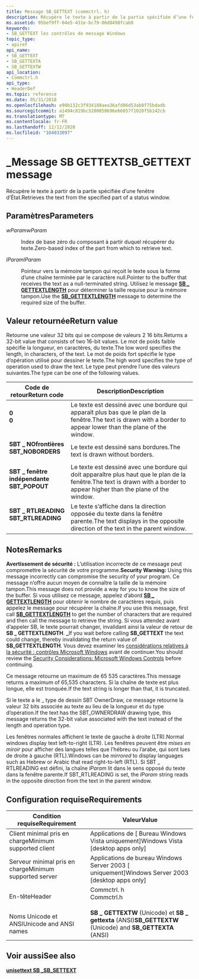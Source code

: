 ```yaml
---
title: Message SB_GETTEXT (commctrl. h)
description: Récupère le texte à partir de la partie spécifiée d’une fenêtre d’État.
ms.assetid: 95bef9ff-04e5-431e-bc79-06d8498fcab0
keywords:
- SB_GETTEXT les contrôles de message Windows
topic_type:
- apiref
api_name:
- SB_GETTEXT
- SB_GETTEXTA
- SB_GETTEXTW
api_location:
- Commctrl.h
api_type:
- HeaderDef
ms.topic: reference
ms.date: 05/31/2018
ms.openlocfilehash: e90b132c3f934188aea36afd86d53ab8f75bdadb
ms.sourcegitcommit: a1494c819bc5200050696e66057f1020f5b142cb
ms.translationtype: MT
ms.contentlocale: fr-FR
ms.lasthandoff: 12/12/2020
ms.locfileid: "104033097"
---
```

# <a name="sb_gettext-message"></a><span data-ttu-id="f71c9-104">\_Message SB GETTEXT</span><span class="sxs-lookup"><span data-stu-id="f71c9-104">SB\_GETTEXT message</span></span>

<span data-ttu-id="f71c9-105">Récupère le texte à partir de la partie spécifiée d’une fenêtre d’État.</span><span class="sxs-lookup"><span data-stu-id="f71c9-105">Retrieves the text from the specified part of a status window.</span></span>

## <a name="parameters"></a><span data-ttu-id="f71c9-106">Paramètres</span><span class="sxs-lookup"><span data-stu-id="f71c9-106">Parameters</span></span>

<dl> <dt>

<span data-ttu-id="f71c9-107">*wParam*</span><span class="sxs-lookup"><span data-stu-id="f71c9-107">*wParam*</span></span> 
</dt> <dd>

<span data-ttu-id="f71c9-108">Index de base zéro du composant à partir duquel récupérer du texte.</span><span class="sxs-lookup"><span data-stu-id="f71c9-108">Zero-based index of the part from which to retrieve text.</span></span>

</dd> <dt>

<span data-ttu-id="f71c9-109">*lParam*</span><span class="sxs-lookup"><span data-stu-id="f71c9-109">*lParam*</span></span> 
</dt> <dd>

<span data-ttu-id="f71c9-110">Pointeur vers la mémoire tampon qui reçoit le texte sous la forme d’une chaîne terminée par le caractère null.</span><span class="sxs-lookup"><span data-stu-id="f71c9-110">Pointer to the buffer that receives the text as a null-terminated string.</span></span> <span data-ttu-id="f71c9-111">Utilisez le message [**SB \_ GETTEXTLENGTH**](sb-gettextlength.md) pour déterminer la taille requise pour la mémoire tampon.</span><span class="sxs-lookup"><span data-stu-id="f71c9-111">Use the [**SB\_GETTEXTLENGTH**](sb-gettextlength.md) message to determine the required size of the buffer.</span></span>

</dd> </dl>

## <a name="return-value"></a><span data-ttu-id="f71c9-112">Valeur retournée</span><span class="sxs-lookup"><span data-stu-id="f71c9-112">Return value</span></span>

<span data-ttu-id="f71c9-113">Retourne une valeur 32 bits qui se compose de valeurs 2 16 bits.</span><span class="sxs-lookup"><span data-stu-id="f71c9-113">Returns a 32-bit value that consists of two 16-bit values.</span></span> <span data-ttu-id="f71c9-114">Le mot de poids faible spécifie la longueur, en caractères, du texte.</span><span class="sxs-lookup"><span data-stu-id="f71c9-114">The low word specifies the length, in characters, of the text.</span></span> <span data-ttu-id="f71c9-115">Le mot de poids fort spécifie le type d’opération utilisé pour dessiner le texte.</span><span class="sxs-lookup"><span data-stu-id="f71c9-115">The high word specifies the type of operation used to draw the text.</span></span> <span data-ttu-id="f71c9-116">Le type peut prendre l’une des valeurs suivantes.</span><span class="sxs-lookup"><span data-stu-id="f71c9-116">The type can be one of the following values.</span></span>



| <span data-ttu-id="f71c9-117">Code de retour</span><span class="sxs-lookup"><span data-stu-id="f71c9-117">Return code</span></span>                                                                                    | <span data-ttu-id="f71c9-118">Description</span><span class="sxs-lookup"><span data-stu-id="f71c9-118">Description</span></span>                                                                               |
|------------------------------------------------------------------------------------------------|-------------------------------------------------------------------------------------------|
| <dl> <span data-ttu-id="f71c9-119"><dt>**0**</dt></span><span class="sxs-lookup"><span data-stu-id="f71c9-119"><dt>**0**</dt></span></span> </dl>               | <span data-ttu-id="f71c9-120">Le texte est dessiné avec une bordure qui apparaît plus bas que le plan de la fenêtre.</span><span class="sxs-lookup"><span data-stu-id="f71c9-120">The text is drawn with a border to appear lower than the plane of the window.</span></span><br/>  |
| <dl> <span data-ttu-id="f71c9-121"><dt>**SBT \_ NOfrontières**</dt></span><span class="sxs-lookup"><span data-stu-id="f71c9-121"><dt>**SBT\_NOBORDERS**</dt></span></span> </dl>  | <span data-ttu-id="f71c9-122">Le texte est dessiné sans bordures.</span><span class="sxs-lookup"><span data-stu-id="f71c9-122">The text is drawn without borders.</span></span><br/>                                             |
| <dl> <span data-ttu-id="f71c9-123"><dt>**SBT \_ fenêtre indépendante**</dt></span><span class="sxs-lookup"><span data-stu-id="f71c9-123"><dt>**SBT\_POPOUT**</dt></span></span> </dl>     | <span data-ttu-id="f71c9-124">Le texte est dessiné avec une bordure qui doit apparaître plus haut que le plan de la fenêtre.</span><span class="sxs-lookup"><span data-stu-id="f71c9-124">The text is drawn with a border to appear higher than the plane of the window.</span></span><br/> |
| <dl> <span data-ttu-id="f71c9-125"><dt>**SBT \_ RTLREADING**</dt></span><span class="sxs-lookup"><span data-stu-id="f71c9-125"><dt>**SBT\_RTLREADING**</dt></span></span> </dl> | <span data-ttu-id="f71c9-126">Le texte s’affiche dans la direction opposée du texte dans la fenêtre parente.</span><span class="sxs-lookup"><span data-stu-id="f71c9-126">The text displays in the opposite direction of the text in the parent window.</span></span><br/>  |



 

## <a name="remarks"></a><span data-ttu-id="f71c9-127">Notes</span><span class="sxs-lookup"><span data-stu-id="f71c9-127">Remarks</span></span>

<span data-ttu-id="f71c9-128">**Avertissement de sécurité :** L’utilisation incorrecte de ce message peut compromettre la sécurité de votre programme.</span><span class="sxs-lookup"><span data-stu-id="f71c9-128">**Security Warning:** Using this message incorrectly can compromise the security of your program.</span></span> <span data-ttu-id="f71c9-129">Ce message n’offre aucun moyen de connaître la taille de la mémoire tampon.</span><span class="sxs-lookup"><span data-stu-id="f71c9-129">This message does not provide a way for you to know the size of the buffer.</span></span> <span data-ttu-id="f71c9-130">Si vous utilisez ce message, appelez d’abord [**SB \_ GETTEXTLENGTH**](sb-gettextlength.md) pour obtenir le nombre de caractères requis, puis appelez le message pour récupérer la chaîne.</span><span class="sxs-lookup"><span data-stu-id="f71c9-130">If you use this message, first call [**SB\_GETTEXTLENGTH**](sb-gettextlength.md) to get the number of characters that are required and then call the message to retrieve the string.</span></span> <span data-ttu-id="f71c9-131">Si vous attendez avant d’appeler SB, le texte pourrait changer, invalidant ainsi la valeur de retour de **SB \_ GETTEXTLENGTH**. **\_**</span><span class="sxs-lookup"><span data-stu-id="f71c9-131">If you wait before calling **SB\_GETTEXT** the text could change, thereby invalidating the return value of **SB\_GETTEXTLENGTH**.</span></span> <span data-ttu-id="f71c9-132">Vous devez examiner les [considérations relatives à la sécurité : contrôles Microsoft Windows](sec-comctls.md) avant de continuer.</span><span class="sxs-lookup"><span data-stu-id="f71c9-132">You should review the [Security Considerations: Microsoft Windows Controls](sec-comctls.md) before continuing.</span></span>

<span data-ttu-id="f71c9-133">Ce message retourne un maximum de 65 535 caractères.</span><span class="sxs-lookup"><span data-stu-id="f71c9-133">This message returns a maximum of 65,535 characters.</span></span> <span data-ttu-id="f71c9-134">Si la chaîne de texte est plus longue, elle est tronquée.</span><span class="sxs-lookup"><span data-stu-id="f71c9-134">If the text string is longer than that, it is truncated.</span></span>

<span data-ttu-id="f71c9-135">Si le texte a le \_ type de dessin SBT OwnerDraw, ce message retourne la valeur 32 bits associée au texte au lieu de la longueur et du type d’opération.</span><span class="sxs-lookup"><span data-stu-id="f71c9-135">If the text has the SBT\_OWNERDRAW drawing type, this message returns the 32-bit value associated with the text instead of the length and operation type.</span></span>

<span data-ttu-id="f71c9-136">Les fenêtres normales affichent le texte de gauche à droite (LTR).</span><span class="sxs-lookup"><span data-stu-id="f71c9-136">Normal windows display text left-to-right (LTR).</span></span> <span data-ttu-id="f71c9-137">Les fenêtres peuvent être *mises en miroir* pour afficher des langues telles que l’hébreu ou l’arabe, qui sont lues de droite à gauche (RTL).</span><span class="sxs-lookup"><span data-stu-id="f71c9-137">Windows can be *mirrored* to display languages such as Hebrew or Arabic that read right-to-left (RTL).</span></span> <span data-ttu-id="f71c9-138">Si SBT \_ RTLREADING est défini, la chaîne *lParam* lit dans le sens opposé du texte dans la fenêtre parente.</span><span class="sxs-lookup"><span data-stu-id="f71c9-138">If SBT\_RTLREADING is set, the *lParam* string reads in the opposite direction from the text in the parent window.</span></span>

## <a name="requirements"></a><span data-ttu-id="f71c9-139">Configuration requise</span><span class="sxs-lookup"><span data-stu-id="f71c9-139">Requirements</span></span>



| <span data-ttu-id="f71c9-140">Condition requise</span><span class="sxs-lookup"><span data-stu-id="f71c9-140">Requirement</span></span> | <span data-ttu-id="f71c9-141">Valeur</span><span class="sxs-lookup"><span data-stu-id="f71c9-141">Value</span></span> |
|-------------------------------------|---------------------------------------------------------------------------------------|
| <span data-ttu-id="f71c9-142">Client minimal pris en charge</span><span class="sxs-lookup"><span data-stu-id="f71c9-142">Minimum supported client</span></span><br/> | <span data-ttu-id="f71c9-143">Applications de \[ Bureau Windows Vista uniquement\]</span><span class="sxs-lookup"><span data-stu-id="f71c9-143">Windows Vista \[desktop apps only\]</span></span><br/>                                        |
| <span data-ttu-id="f71c9-144">Serveur minimal pris en charge</span><span class="sxs-lookup"><span data-stu-id="f71c9-144">Minimum supported server</span></span><br/> | <span data-ttu-id="f71c9-145">Applications de bureau Windows Server 2003 \[ uniquement\]</span><span class="sxs-lookup"><span data-stu-id="f71c9-145">Windows Server 2003 \[desktop apps only\]</span></span><br/>                                  |
| <span data-ttu-id="f71c9-146">En-tête</span><span class="sxs-lookup"><span data-stu-id="f71c9-146">Header</span></span><br/>                   | <dl> <span data-ttu-id="f71c9-147"><dt>Commctrl. h</dt></span><span class="sxs-lookup"><span data-stu-id="f71c9-147"><dt>Commctrl.h</dt></span></span> </dl> |
| <span data-ttu-id="f71c9-148">Noms Unicode et ANSI</span><span class="sxs-lookup"><span data-stu-id="f71c9-148">Unicode and ANSI names</span></span><br/>   | <span data-ttu-id="f71c9-149">**SB \_ GETTEXTW** (Unicode) et **SB \_ gettexta** (ANSI)</span><span class="sxs-lookup"><span data-stu-id="f71c9-149">**SB\_GETTEXTW** (Unicode) and **SB\_GETTEXTA** (ANSI)</span></span><br/>                     |



## <a name="see-also"></a><span data-ttu-id="f71c9-150">Voir aussi</span><span class="sxs-lookup"><span data-stu-id="f71c9-150">See also</span></span>

<dl> <dt>

[<span data-ttu-id="f71c9-151">**unisettext SB \_**</span><span class="sxs-lookup"><span data-stu-id="f71c9-151">**SB\_SETTEXT**</span></span>](sb-settext.md)
</dt> </dl>

 

 





